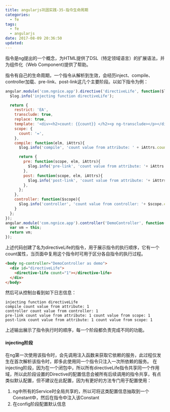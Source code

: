 ```yaml
---
title: angularjs巩固实践-35-指令生命周期
categories:
  - fe
tags:
  - fe
  - angularjs
date: 2017-08-09 20:36:50
updated:
---
```


指令是ng提出的一个概念，为HTML提供了DSL（特定领域语言）的扩展语法，并为组件化（Web Component)提供了帮助。

指令有自己的生命周期，一个指令从解析到生效，会经历inject、compile、controller加载、pre-link、post-link这几个主要阶段。以如下指令为例：
```js
angular.module('com.ngnice.app').directive('directiveLife', function($log){
  $log.info('injecting function directiveLife');

  return {
    restrict: 'EA',
    transclude: true,
    replace: true,
    template: '<div><h2>count: {{count}} </h2><p ng-transclude></p></div>',
    scope: {
      count: '=',
    },
    compile: function(elm, iAttrs){
      $log.info('compile', 'count value from attribute: ' + iAttrs.count);

      return {
        pre: function(scope, elm, iAttrs){
          $log.info('pre-link', 'count value from attribute: '+ iAttrs.count, 'count value from scope: '+scope.count);
        },
        post: function(scope, elm, iAttrs){
          $log.info('post-link', 'count value from attribute: '+ iAttrs.count, 'count value from scope: '+scope.count);
        },
      };
    },
    controller: function($scope){
      $log.info('controller', 'count value from controller: '+ $scope.count);
    }
  };
});
angular.module('com.ngnice.app').controller('DemoController', function(){
  var vm = this;
  return vm;
});
```
上述代码创建了名为directiveLife的指令，用于展示指令的执行顺序，它有一个count属性，当页面中复用这个指令时可用于区分各自指令的执行过程。
```html
<body ng-controller="DemoController as demo">
  <div id="directiveLife">
    <directive-life count="1"></directive-life>
  </div>
</body>
```
然后可从控制台看到如下日志信息：
```
injecting function directiveLife
compile count value from attribute: 1
controller count value from controller: 1
pre-link count value from attribute: 1 count value from scope: 1
post-link count value from attribute: 1 count value from scope: 1
```
上述输出展示了指令执行时的顺序，每一个阶段都负责完成不同的功能。

#### injecting阶段
在ng第一次使用该指令时，会先调用注入函数来获取它依赖的服务，此过程仅发生在首次解析该指令时，即多此使用同一个指令只注入一次所依赖的服务。
在injecting阶段，因为在一个闭包中，所以所有directiveLife指令共享同一个作用域，所以此阶段设置的Directive的配置信息会被所有后续调用的指令共享，有点类似默认配置，但不建议在此配置，因为有更好的方法专门用于配置使用：
1. ng中所有的Service时全局共享的，所以可将这类配置信息抽取到一个Constant中，然后在指令中注入该Constant
2. 在config阶段配置默认信息